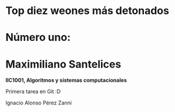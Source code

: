 # Top diez weones más detonados
# Número uno:
# Maximiliano Santelices

**IIC1001, Algoritmos y sistemas computacionales**

Primera tarea en Git :D

Ignacio Alonso Pérez Zanni
